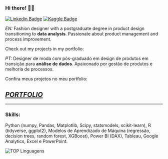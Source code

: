 ### Hi there! 👋🏻
 

[![Linkedin Badge](https://img.shields.io/badge/-LinkedIn-0e76a8?style=flat-square&logo=Linkedin&logoColor=white)](https://www.linkedin.com/in/joaosuhett/)
[![Kaggle Badge](https://img.shields.io/badge/Kaggle-lightblue)](https://www.kaggle.com/carvalhojoao)

*EN:* Fashion designer with a postgraduate degree in product design transitioning to **data analysis**. Passionate about product management and process improvement.

Check out my projects in my portfolio:

*PT:* Designer de moda com pós-graduado em design de produtos em transição para **análise de dados**. Apaixonado por gestão de produtos e melhoria de processos.

Confira meus projetos no meu portfolio:

## [***PORTFOLIO***](https://carvalhojm.github.io/portfolio/)


---

### Skills:
Python (numpy, Pandas, Matplotlib, Scipy, statsmodels, scikit-learn), R (tidyverse, ggplot2), Modelos de Aprendizado de Máquina (regressão, decision trees, random forest, XGBoost), Power BI (DAX), Tableau, Google Analytics, Excel e PowerPoint.


![TOP Linguagens](https://github-readme-stats.vercel.app/api/top-langs/?username=carvalhojm&layout=compact&theme=compact&hide=jupyter%20notebook)